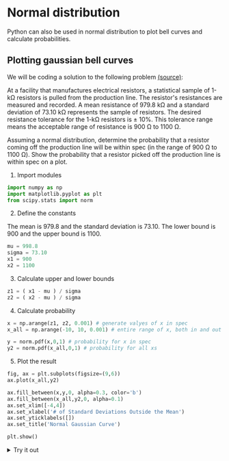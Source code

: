 <script type="text/x-mathjax-config">
  MathJax.Hub.Config({
    tex2jax: {
      inlineMath: [ ['$','$'], ["\\(","\\)"] ],
      processEscapes: true
    }
  });
</script>

<script type="text/javascript" async
  src="https://cdnjs.cloudflare.com/ajax/libs/mathjax/2.7.5/MathJax.js?config=TeX-MML-AM_CHTML">
</script>

# Normal distribution

Python can also be used in normal distribution to plot bell curves and calculate probabilities.

## Plotting gaussian bell curves

We will be coding a solution to the following problem [(source)](https://pythonforundergradengineers.com/plotting-normal-curve-with-python.html):

At a facility that manufactures electrical resistors, a statistical sample of 1-kΩ resistors is pulled from the production line. The resistor's resistances are measured and recorded. A mean resistance of 979.8 kΩ and a standard deviation of 73.10 kΩ represents the sample of resistors. The desired resistance tolerance for the 1-kΩ resistors is ± 10%. This tolerance range means the acceptable range of resistance is 900 Ω to 1100 Ω.

Assuming a normal distribution, determine the probability that a resistor coming off the production line will be within spec (in the range of 900 Ω to 1100 Ω). Show the probability that a resistor picked off the production line is within spec on a plot.

1. Import modules

```python
import numpy as np
import matplotlib.pyplot as plt
from scipy.stats import norm
```

2. Define the constants

The mean is 979.8 and the standard deviation is 73.10. The lower bound is 900 and the upper bound is 1100.

```python
mu = 998.8 
sigma = 73.10
x1 = 900
x2 = 1100
```

3. Calculate upper and lower bounds

```python
z1 = ( x1 - mu ) / sigma
z2 = ( x2 - mu ) / sigma
```

4. Calculate probability

```python
x = np.arange(z1, z2, 0.001) # generate valyes of x in spec
x_all = np.arange(-10, 10, 0.001) # entire range of x, both in and out of spec

y = norm.pdf(x,0,1) # probability for x in spec
y2 = norm.pdf(x_all,0,1) # probability for all xs
```

5. Plot the result

```python
fig, ax = plt.subplots(figsize=(9,6))
ax.plot(x_all,y2)

ax.fill_between(x,y,0, alpha=0.3, color='b')
ax.fill_between(x_all,y2,0, alpha=0.1)
ax.set_xlim([-4,4])
ax.set_xlabel('# of Standard Deviations Outside the Mean')
ax.set_yticklabels([])
ax.set_title('Normal Gaussian Curve')

plt.show()
```

<details>
<summary>Try it out</summary>

<iframe src="https://trinket.io/embed/python3/c36d6a888e?outputOnly=true&runOption=console&start=result" width="100%" height="356" frameborder="0" marginwidth="0" marginheight="0" allowfullscreen></iframe>
```

</details>